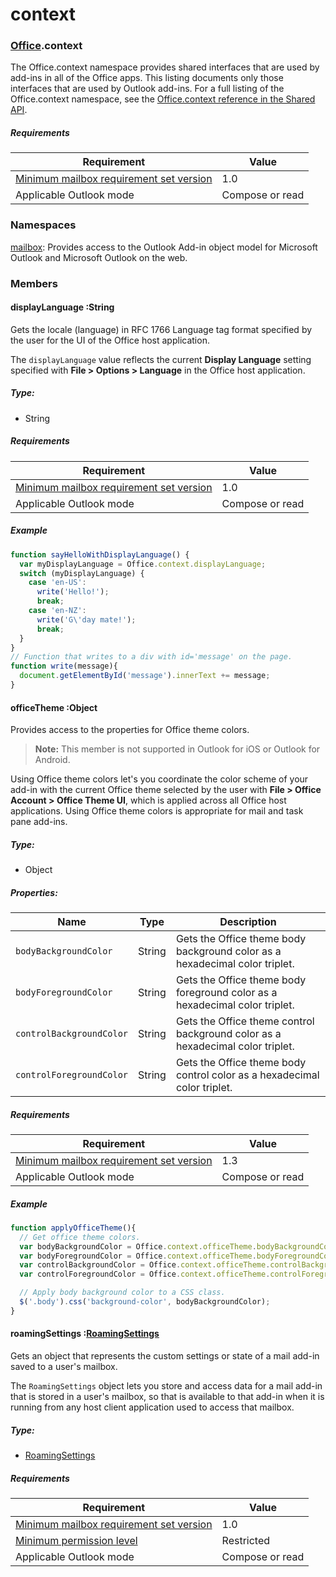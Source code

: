 
# context

### [Office](Office.md).context

The Office.context namespace provides shared interfaces that are used by add-ins in all of the Office apps. This listing documents only those interfaces that are used by Outlook add-ins. For a full listing of the Office.context namespace, see the [Office.context reference in the Shared API](/javascript/api/office_1_4/office.context).

##### Requirements

|Requirement| Value|
|---|---|
|[Minimum mailbox requirement set version](/javascript/office/requirement-sets/outlook-api-requirement-sets)| 1.0|
|Applicable Outlook mode| Compose or read|

### Namespaces

[mailbox](/javascript/office/objectmodel/requirement-set-1.4/office-mailbox): Provides access to the Outlook Add-in object model for Microsoft Outlook and Microsoft Outlook on the web.

### Members

####  displayLanguage :String

Gets the locale (language) in RFC 1766 Language tag format specified by the user for the UI of the Office host application.

The `displayLanguage` value reflects the current **Display Language** setting specified with **File > Options > Language** in the Office host application.

##### Type:

*   String

##### Requirements

|Requirement| Value|
|---|---|
|[Minimum mailbox requirement set version](/javascript/office/requirement-sets/outlook-api-requirement-sets)| 1.0|
|Applicable Outlook mode| Compose or read|

##### Example

```js
function sayHelloWithDisplayLanguage() {
  var myDisplayLanguage = Office.context.displayLanguage;
  switch (myDisplayLanguage) {
    case 'en-US':
      write('Hello!');
      break;
    case 'en-NZ':
      write('G\'day mate!');
      break;
  }
}
// Function that writes to a div with id='message' on the page.
function write(message){
  document.getElementById('message').innerText += message;
}
```

####  officeTheme :Object

Provides access to the properties for Office theme colors.

> **Note:** This member is not supported in Outlook for iOS or Outlook for Android.

Using Office theme colors let's you coordinate the color scheme of your add-in with the current Office theme selected by the user with **File > Office Account > Office Theme UI**, which is applied across all Office host applications. Using Office theme colors is appropriate for mail and task pane add-ins.

##### Type:

*   Object

##### Properties:

|Name| Type| Description|
|---|---|---|
|`bodyBackgroundColor`| String|Gets the Office theme body background color as a hexadecimal color triplet.|
|`bodyForegroundColor`| String|Gets the Office theme body foreground color as a hexadecimal color triplet.|
|`controlBackgroundColor`| String|Gets the Office theme control background color as a hexadecimal color triplet.|
|`controlForegroundColor`| String|Gets the Office theme body control color as a hexadecimal color triplet.|

##### Requirements

|Requirement| Value|
|---|---|
|[Minimum mailbox requirement set version](/javascript/office/requirement-sets/outlook-api-requirement-sets)| 1.3|
|Applicable Outlook mode| Compose or read|

##### Example

```js
function applyOfficeTheme(){
  // Get office theme colors.
  var bodyBackgroundColor = Office.context.officeTheme.bodyBackgroundColor;
  var bodyForegroundColor = Office.context.officeTheme.bodyForegroundColor;
  var controlBackgroundColor = Office.context.officeTheme.controlBackgroundColor
  var controlForegroundColor = Office.context.officeTheme.controlForegroundColor;

  // Apply body background color to a CSS class.
  $('.body').css('background-color', bodyBackgroundColor);
}
```

####  roamingSettings :[RoamingSettings](/javascript/api/outlook_1_4/office.RoamingSettings)

Gets an object that represents the custom settings or state of a mail add-in saved to a user's mailbox.

The `RoamingSettings` object lets you store and access data for a mail add-in that is stored in a user's mailbox, so that is available to that add-in when it is running from any host client application used to access that mailbox.

##### Type:

*   [RoamingSettings](/javascript/api/outlook_1_4/office.RoamingSettings)

##### Requirements

|Requirement| Value|
|---|---|
|[Minimum mailbox requirement set version](/javascript/office/requirement-sets/outlook-api-requirement-sets)| 1.0|
|[Minimum permission level](/outlook/add-ins/understanding-outlook-add-in-permissions)| Restricted|
|Applicable Outlook mode| Compose or read|